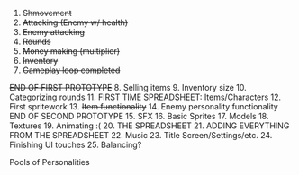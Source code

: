 1. ~~Shmovement~~
2. ~~Attacking (Enemy w/ health)~~
3. ~~Enemy attacking~~
4. ~~Rounds~~
5. ~~Money making (multiplier)~~
6. ~~Inventory~~
7. ~~Gameplay loop completed~~
   
~~END OF FIRST PROTOTYPE~~
8. Selling items
9. Inventory size
10. Categorizing rounds
11. FIRST TIME SPREADSHEET: Items/Characters
12. First spritework
13. ~~Item functionality~~
14. Enemy personality functionality
END OF SECOND PROTOTYPE
15. SFX
16. Basic Sprites
17. Models
18. Textures
19. Animating :(
20. THE SPREADSHEET
21. ADDING EVERYTHING FROM THE SPREADSHEET
22. Music
23. Title Screen/Settings/etc.
24. Finishing UI touches
25. Balancing?







Pools of Personalities
